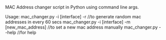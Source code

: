 MAC Address changer script in Python using command line args.

Usage:
  mac_changer.py -i [interface] -r //to generate random mac addresses in every 60 secs
  mac_changer.py -i [interface] -m [new_mac_address] //to set a new mac address manually
  mac_changer.py --help //for help

